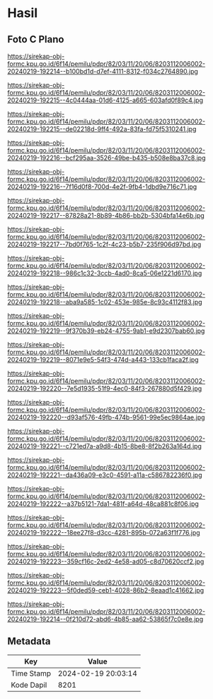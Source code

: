 # Hasil

## Foto C Plano

https://sirekap-obj-formc.kpu.go.id/6f14/pemilu/pdpr/82/03/11/20/06/8203112006002-20240219-192214--b100bd1d-d7ef-4111-8312-f034c2764890.jpg

https://sirekap-obj-formc.kpu.go.id/6f14/pemilu/pdpr/82/03/11/20/06/8203112006002-20240219-192215--4c0444aa-01d6-4125-a665-603afd0f89c4.jpg

https://sirekap-obj-formc.kpu.go.id/6f14/pemilu/pdpr/82/03/11/20/06/8203112006002-20240219-192215--de02218d-9ff4-492a-83fa-fd75f5310241.jpg

https://sirekap-obj-formc.kpu.go.id/6f14/pemilu/pdpr/82/03/11/20/06/8203112006002-20240219-192216--bcf295aa-3526-49be-b435-b508e8ba37c8.jpg

https://sirekap-obj-formc.kpu.go.id/6f14/pemilu/pdpr/82/03/11/20/06/8203112006002-20240219-192216--7f16d0f8-700d-4e2f-9fb4-1dbd9e716c71.jpg

https://sirekap-obj-formc.kpu.go.id/6f14/pemilu/pdpr/82/03/11/20/06/8203112006002-20240219-192217--87828a21-8b89-4b86-bb2b-5304bfa14e6b.jpg

https://sirekap-obj-formc.kpu.go.id/6f14/pemilu/pdpr/82/03/11/20/06/8203112006002-20240219-192217--7bd0f765-1c2f-4c23-b5b7-235f906d97bd.jpg

https://sirekap-obj-formc.kpu.go.id/6f14/pemilu/pdpr/82/03/11/20/06/8203112006002-20240219-192218--986c1c32-3ccb-4ad0-8ca5-06e1221d6170.jpg

https://sirekap-obj-formc.kpu.go.id/6f14/pemilu/pdpr/82/03/11/20/06/8203112006002-20240219-192218--aba9a585-1c02-453e-985e-8c93c4112f83.jpg

https://sirekap-obj-formc.kpu.go.id/6f14/pemilu/pdpr/82/03/11/20/06/8203112006002-20240219-192219--9f370b39-eb24-4755-9ab1-e9d2307bab60.jpg

https://sirekap-obj-formc.kpu.go.id/6f14/pemilu/pdpr/82/03/11/20/06/8203112006002-20240219-192219--8071e9e5-54f3-474d-a443-133cb1faca2f.jpg

https://sirekap-obj-formc.kpu.go.id/6f14/pemilu/pdpr/82/03/11/20/06/8203112006002-20240219-192220--7e5d1935-51f9-4ec0-84f3-267880d5f429.jpg

https://sirekap-obj-formc.kpu.go.id/6f14/pemilu/pdpr/82/03/11/20/06/8203112006002-20240219-192220--d93af576-49fb-474b-9561-99e5ec9864ae.jpg

https://sirekap-obj-formc.kpu.go.id/6f14/pemilu/pdpr/82/03/11/20/06/8203112006002-20240219-192221--c721ed7a-a9d8-4b15-8be8-8f2b263a164d.jpg

https://sirekap-obj-formc.kpu.go.id/6f14/pemilu/pdpr/82/03/11/20/06/8203112006002-20240219-192221--da436a09-e3c0-4591-a11a-c586782236f0.jpg

https://sirekap-obj-formc.kpu.go.id/6f14/pemilu/pdpr/82/03/11/20/06/8203112006002-20240219-192222--a37b5121-7da1-481f-a64d-48ca881c8f06.jpg

https://sirekap-obj-formc.kpu.go.id/6f14/pemilu/pdpr/82/03/11/20/06/8203112006002-20240219-192222--18ee27f8-d3cc-4281-895b-072a63f1f776.jpg

https://sirekap-obj-formc.kpu.go.id/6f14/pemilu/pdpr/82/03/11/20/06/8203112006002-20240219-192223--359cf16c-2ed2-4e58-ad05-c8d70620ccf2.jpg

https://sirekap-obj-formc.kpu.go.id/6f14/pemilu/pdpr/82/03/11/20/06/8203112006002-20240219-192223--5f0ded59-ceb1-4028-86b2-8eaad1c41662.jpg

https://sirekap-obj-formc.kpu.go.id/6f14/pemilu/pdpr/82/03/11/20/06/8203112006002-20240219-192214--0f210d72-abd6-4b85-aa62-53865f7c0e8e.jpg


## Metadata

| Key        | Value               |
| ---------- | ------------------- |
| Time Stamp | 2024-02-19 20:03:14 |
| Kode Dapil | 8201                |




